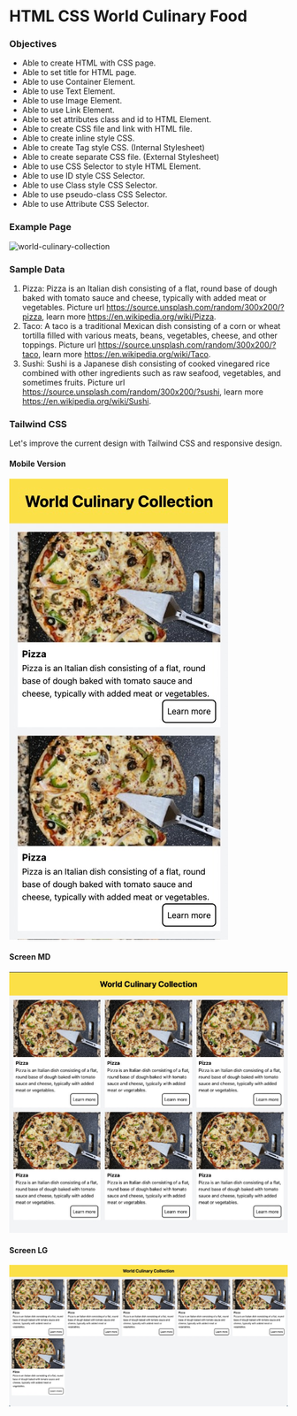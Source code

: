 # HTML CSS World Culinary Food

### Objectives
* Able to create HTML with CSS page.
* Able to set title for HTML page.
* Able to use Container Element.
* Able to use Text Element.
* Able to use Image Element.
* Able to use Link Element.
* Able to set attributes class and id to HTML Element.
* Able to create CSS file and link with HTML file.
* Able to create inline style CSS.
* Able to create Tag style CSS. (Internal Stylesheet)
* Able to create separate CSS file. (External Stylesheet)
* Able to use CSS Selector to style HTML Element.
* Able to use ID style CSS Selector.
* Able to use Class style CSS Selector.
* Able to use pseudo-class CSS Selector.
* Able to use Attribute CSS Selector.

### Example Page
<img alt="world-culinary-collection" src="assets/world-culinary.png">

### Sample Data
1. Pizza: Pizza is an Italian dish consisting of a flat, round base of dough baked with tomato sauce and cheese, typically with added meat or vegetables. Picture url https://source.unsplash.com/random/300x200/?pizza, learn more https://en.wikipedia.org/wiki/Pizza.
2. Taco: A taco is a traditional Mexican dish consisting of a corn or wheat tortilla filled with various meats, beans, vegetables, cheese, and other toppings. Picture url https://source.unsplash.com/random/300x200/?taco, learn more https://en.wikipedia.org/wiki/Taco.
3. Sushi: Sushi is a Japanese dish consisting of cooked vinegared rice combined with other ingredients such as raw seafood, vegetables, and sometimes fruits. Picture url https://source.unsplash.com/random/300x200/?sushi, learn more https://en.wikipedia.org/wiki/Sushi.

### Tailwind CSS
Let's improve the current design with Tailwind CSS and responsive design.

#### Mobile Version
<img alt="mobile" src="assets/screen-mobile.jpeg">

#### Screen MD
<img alt="mobile" src="assets/screen-md.jpeg">

#### Screen LG
<img alt="mobile" src="assets/screen-lg.jpeg">